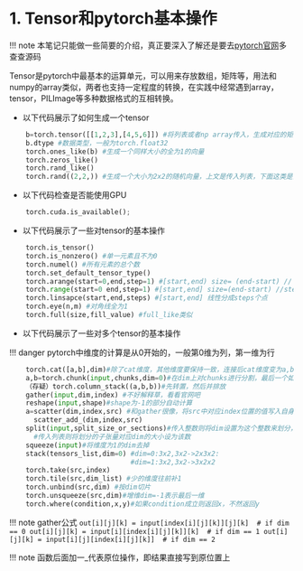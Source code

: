 # 1. Tensor和pytorch基本操作

!!! note
    本笔记只能做一些简要的介绍，真正要深入了解还是要去[pytorch官网](https://pytorch.org/docs/stable/index.html)多查查源码

Tensor是pytorch中最基本的运算单元，可以用来存放数组，矩阵等，用法和numpy的array类似，两者也支持一定程度的转换，在实践中经常遇到array，tensor，PILImage等多种数据格式的互相转换。

* 以下代码展示了如何生成一个tensor

``` python
    b=torch.tensor([[1,2,3],[4,5,6]]) #将列表或者np array传入，生成对应的矩阵
    b.dtype #数据类型，一般为torch.float32
    torch.ones_like(b) #生成一个同样大小的全为1的向量
    torch.zeros_like() 
    torch.rand_like()
    torch.rand((2,2,)) #生成一个大小为2x2的随机向量，上文是传入列表，下面这类是直接传入维数
```

* 以下代码检查是否能使用GPU

``` python
    torch.cuda.is_available();
```

* 以下代码展示了一些对tensor的基本操作

``` python
    torch.is_tensor()
    torch.is_nonzero() #单一元素且不为0
    torch.numel() #所有元素的总个数
    torch.set_default_tensor_type()
    torch.arange(start=0,end,step=1) #[start,end) size= (end-start) // step
    torch.range(start=0 end,step=1) #[start,end] size=(end-start) //step +1
    torch.linsapce(start,end,steps) #[start,end] 线性分成steps个点
    torch.eye(n,m) #对角线全为1
    torch.full(size,fill_value) #full_like类似
```

* 以下代码展示了一些对多个tensor的基本操作

!!! danger
    pytorch中维度的计算是从0开始的，一般第0维为列，第一维为行

``` python
    torch.cat([a,b],dim)#除了cat维度，其他维度要保持一致，连接后cat维度变为a,b之和,其余维度不变。
    a,b=torch.chunk(input,chunks,dim=0)#在dim上对chunks进行分割，最后一个如果不能整除会显得小
    （存疑）torch.column_stack((a,b,b))#先转置，然后并排放
    gather(input,dim,index) #不好解释草，看看官网吧
    reshape(input,shape)#shape为-1的部分自动计算
    a=scatter(dim,index,src) #和gather很像，将src中对应index位置的值写入自身张量
      scatter_add_(dim,index,src)
    split(input,split_size_or_sections)#传入整数则将dim设置为这个整数来划分，
      #传入列表则将划分的子张量对应dim的大小设为该数
    squeeze(input)#将维度为1的dim去掉
    stack(tensors_list,dim=0) #dim=0:3x2,3x2->2x3x2:
                              #dim=1:3x2,3x2->3x2x2
    torch.take(src,index)
    torch.tile(src,dim_list) #少的维度往前补1
    torch.unbind(src,dim) #按dim切片
    torch.unsqueeze(src,dim)#增维dim=-1表示最后一维
    torch.where(condition,x,y)#如果condition成立则返回x，不然返回y
```

!!! note 
    gather公式
    ```
    out[i][j][k] = input[index[i][j][k]][j][k]  # if dim == 0
    out[i][j][k] = input[i][index[i][j][k]][k]  # if dim == 1
    out[i][j][k] = input[i][j][index[i][j][k]]  # if dim == 2
    ```

!!! note
    函数后面加一_代表原位操作，即结果直接写到原位置上

